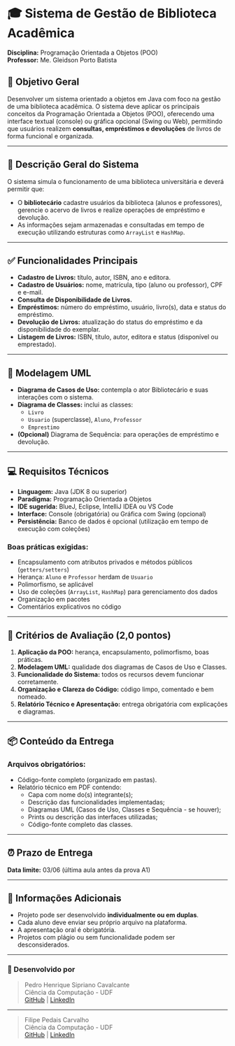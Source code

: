 # 🎓 Sistema de Gestão de Biblioteca Acadêmica

**Disciplina:** Programação Orientada a Objetos (POO)  
**Professor:** Me. Gleidson Porto Batista

## 📌 Objetivo Geral

Desenvolver um sistema orientado a objetos em Java com foco na gestão de uma biblioteca acadêmica. O sistema deve aplicar os principais conceitos da Programação Orientada a Objetos (POO), oferecendo uma interface textual (console) ou gráfica opcional (Swing ou Web), permitindo que usuários realizem **consultas, empréstimos e devoluções** de livros de forma funcional e organizada.

---

## 🧾 Descrição Geral do Sistema

O sistema simula o funcionamento de uma biblioteca universitária e deverá permitir que:

- O **bibliotecário** cadastre usuários da biblioteca (alunos e professores), gerencie o acervo de livros e realize operações de empréstimo e devolução.
- As informações sejam armazenadas e consultadas em tempo de execução utilizando estruturas como `ArrayList` e `HashMap`.

---

## ✅ Funcionalidades Principais

- **Cadastro de Livros:** título, autor, ISBN, ano e editora.
- **Cadastro de Usuários:** nome, matrícula, tipo (aluno ou professor), CPF e e-mail.
- **Consulta de Disponibilidade de Livros.**
- **Empréstimos:** número do empréstimo, usuário, livro(s), data e status do empréstimo.
- **Devolução de Livros:** atualização do status do empréstimo e da disponibilidade do exemplar.
- **Listagem de Livros:** ISBN, título, autor, editora e status (disponível ou emprestado).

---

## 🧩 Modelagem UML

- **Diagrama de Casos de Uso:** contempla o ator Bibliotecário e suas interações com o sistema.
- **Diagrama de Classes:** inclui as classes:
  - `Livro`
  - `Usuario` (superclasse), `Aluno`, `Professor`
  - `Emprestimo`
- **(Opcional)** Diagrama de Sequência: para operações de empréstimo e devolução.

---

## 💻 Requisitos Técnicos

- **Linguagem:** Java (JDK 8 ou superior)
- **Paradigma:** Programação Orientada a Objetos
- **IDE sugerida:** BlueJ, Eclipse, IntelliJ IDEA ou VS Code
- **Interface:** Console (obrigatória) ou Gráfica com Swing (opcional)
- **Persistência:** Banco de dados é opcional (utilização em tempo de execução com coleções)

### Boas práticas exigidas:

- Encapsulamento com atributos privados e métodos públicos (`getters/setters`)
- Herança: `Aluno` e `Professor` herdam de `Usuario`
- Polimorfismo, se aplicável
- Uso de coleções (`ArrayList`, `HashMap`) para gerenciamento dos dados
- Organização em pacotes
- Comentários explicativos no código

---

## 📝 Critérios de Avaliação (2,0 pontos)

1. **Aplicação da POO:** herança, encapsulamento, polimorfismo, boas práticas.
2. **Modelagem UML:** qualidade dos diagramas de Casos de Uso e Classes.
3. **Funcionalidade do Sistema:** todos os recursos devem funcionar corretamente.
4. **Organização e Clareza do Código:** código limpo, comentado e bem nomeado.
5. **Relatório Técnico e Apresentação:** entrega obrigatória com explicações e diagramas.

---

## 📦 Conteúdo da Entrega

### Arquivos obrigatórios:

- Código-fonte completo (organizado em pastas).
- Relatório técnico em PDF contendo:
  - Capa com nome do(s) integrante(s);
  - Descrição das funcionalidades implementadas;
  - Diagramas UML (Casos de Uso, Classes e Sequência - se houver);
  - Prints ou descrição das interfaces utilizadas;
  - Código-fonte completo das classes.

---

## ⏰ Prazo de Entrega

**Data limite:** 03/06 (última aula antes da prova A1)

---

## 👥 Informações Adicionais

- Projeto pode ser desenvolvido **individualmente ou em duplas**.
- Cada aluno deve enviar seu próprio arquivo na plataforma.
- A apresentação oral é obrigatória.
- Projetos com plágio ou sem funcionalidade podem ser desconsiderados.

---

### 🚀 Desenvolvido por

> Pedro Henrique Sipriano Cavalcante  
> Ciência da Computação - UDF  
> [GitHub](https://github.com/pedrohsipriano) | [LinkedIn](https://www.linkedin.com/in/pedro-henrique-sipriano-cavalcante-9a12732a9)
---
> Filipe Pedais Carvalho   
> Ciência da Computação - UDF  
> [GitHub](https://github.com/FilipePedais) | [LinkedIn](https://wwww.linkedin.com/in/filipe-pedais-6706ab176)
